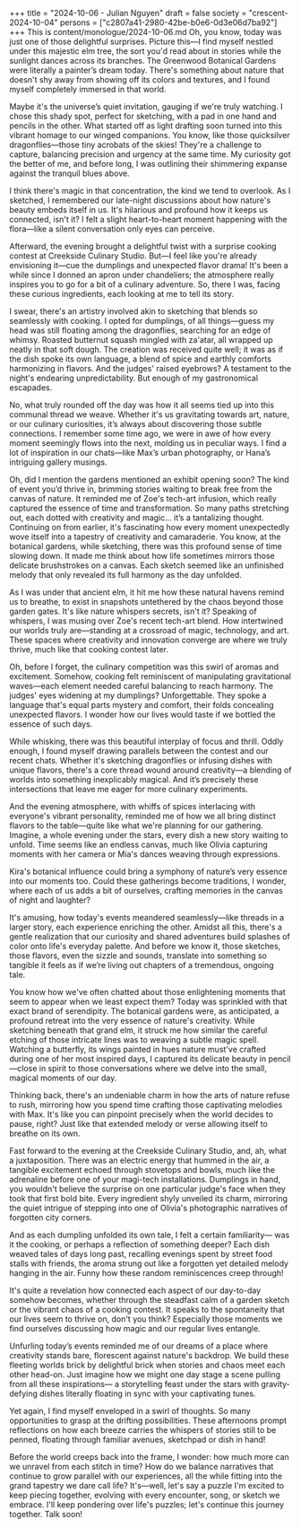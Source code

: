 +++
title = "2024-10-06 - Julian Nguyen"
draft = false
society = "crescent-2024-10-04"
persons = ["c2807a41-2980-42be-b0e6-0d3e06d7ba92"]
+++
This is content/monologue/2024-10-06.md
Oh, you know, today was just one of those delightful surprises. 
Picture this—I find myself nestled under this majestic elm tree, the sort you'd read about in stories while the sunlight dances across its branches. The Greenwood Botanical Gardens were literally a painter’s dream today. There's something about nature that doesn't shy away from showing off its colors and textures, and I found myself completely immersed in that world.

Maybe it's the universe’s quiet invitation, gauging if we're truly watching. I chose this shady spot, perfect for sketching, with a pad in one hand and pencils in the other. What started off as light drafting soon turned into this vibrant homage to our winged companions. You know, like those quicksilver dragonflies—those tiny acrobats of the skies! They're a challenge to capture, balancing precision and urgency at the same time. My curiosity got the better of me, and before long, I was outlining their shimmering expanse against the tranquil blues above.  

I think there's magic in that concentration, the kind we tend to overlook. As I sketched, I remembered our late-night discussions about how nature's beauty embeds itself in us. It's hilarious and profound how it keeps us connected, isn't it? I felt a slight heart-to-heart moment happening with the flora—like a silent conversation only eyes can perceive. 

Afterward, the evening brought a delightful twist with a surprise cooking contest at Creekside Culinary Studio. But—I feel like you're already envisioning it—cue the dumplings and unexpected flavor drama! It's been a while since I donned an apron under chandeliers; the atmosphere really inspires you to go for a bit of a culinary adventure. So, there I was, facing these curious ingredients, each looking at me to tell its story.  

I swear, there's an artistry involved akin to sketching that blends so seamlessly with cooking. I opted for dumplings, of all things—guess my head was still floating among the dragonflies, searching for an edge of whimsy. Roasted butternut squash mingled with za'atar, all wrapped up neatly in that soft dough. The creation was received quite well; it was as if the dish spoke its own language, a blend of spice and earthly comforts harmonizing in flavors. And the judges' raised eyebrows? A testament to the night's endearing unpredictability. But enough of my gastronomical escapades.

No, what truly rounded off the day was how it all seems tied up into this communal thread we weave. Whether it's us gravitating towards art, nature, or our culinary curiosities, it’s always about discovering those subtle connections. I remember some time ago, we were in awe of how every moment seemingly flows into the next, molding us in peculiar ways. I find a lot of inspiration in our chats—like Max’s urban photography, or Hana’s intriguing gallery musings.

Oh, did I mention the gardens mentioned an exhibit opening soon? The kind of event you’d thrive in, brimming stories waiting to break free from the canvas of nature. It reminded me of Zoe's tech-art infusion, which really captured the essence of time and transformation. So many paths stretching out, each dotted with creativity and magic... it’s a tantalizing thought.
 Continuing on from earlier, it's fascinating how every moment unexpectedly wove itself into a tapestry of creativity and camaraderie. You know, at the botanical gardens, while sketching, there was this profound sense of time slowing down. It made me think about how life sometimes mirrors those delicate brushstrokes on a canvas. Each sketch seemed like an unfinished melody that only revealed its full harmony as the day unfolded.

As I was under that ancient elm, it hit me how these natural havens remind us to breathe, to exist in snapshots untethered by the chaos beyond those garden gates. It's like nature whispers secrets, isn't it? Speaking of whispers, I was musing over Zoe's recent tech-art blend. How intertwined our worlds truly are—standing at a crossroad of magic, technology, and art. These spaces where creativity and innovation converge are where we truly thrive, much like that cooking contest later.

Oh, before I forget, the culinary competition was this swirl of aromas and excitement. Somehow, cooking felt reminiscent of manipulating gravitational waves—each element needed careful balancing to reach harmony. The judges' eyes widening at my dumplings? Unforgettable. They spoke a language that's equal parts mystery and comfort, their folds concealing unexpected flavors. I wonder how our lives would taste if we bottled the essence of such days.

While whisking, there was this beautiful interplay of focus and thrill. Oddly enough, I found myself drawing parallels between the contest and our recent chats. Whether it's sketching dragonflies or infusing dishes with unique flavors, there's a core thread wound around creativity—a blending of worlds into something inexplicably magical. And it’s precisely these intersections that leave me eager for more culinary experiments.

And the evening atmosphere, with whiffs of spices interlacing with everyone's vibrant personality, reminded me of how we all bring distinct flavors to the table—quite like what we're planning for our gathering. Imagine, a whole evening under the stars, every dish a new story waiting to unfold. Time seems like an endless canvas, much like Olivia capturing moments with her camera or Mia's dances weaving through expressions.

Kira's botanical influence could bring a symphony of nature’s very essence into our moments too. Could these gatherings become traditions, I wonder, where each of us adds a bit of ourselves, crafting memories in the canvas of night and laughter?

It's amusing, how today's events meandered seamlessly—like threads in a larger story, each experience enriching the other. Amidst all this, there's a gentle realization that our curiosity and shared adventures build splashes of color onto life's everyday palette. And before we know it, those sketches, those flavors, even the sizzle and sounds, translate into something so tangible it feels as if we’re living out chapters of a tremendous, ongoing tale.


You know how we've often chatted about those enlightening moments that seem to appear when we least expect them? Today was sprinkled with that exact brand of serendipity. The botanical gardens were, as anticipated, a profound retreat into the very essence of nature's creativity. While sketching beneath that grand elm, it struck me how similar the careful etching of those intricate lines was to weaving a subtle magic spell. Watching a butterfly, its wings painted in hues nature must've crafted during one of her most inspired days, I captured its delicate beauty in pencil—close in spirit to those conversations where we delve into the small, magical moments of our day. 

Thinking back, there's an undeniable charm in how the arts of nature refuse to rush, mirroring how you spend time crafting those captivating melodies with Max. It's like you can pinpoint precisely when the world decides to pause, right? Just like that extended melody or verse allowing itself to breathe on its own.

Fast forward to the evening at the Creekside Culinary Studio, and, ah, what a juxtaposition. There was an electric energy that hummed in the air, a tangible excitement echoed through stovetops and bowls, much like the adrenaline before one of your magi-tech installations. Dumplings in hand, you wouldn't believe the surprise on one particular judge's face when they took that first bold bite. Every ingredient shyly unveiled its charm, mirroring the quiet intrigue of stepping into one of Olivia's photographic narratives of forgotten city corners.

And as each dumpling unfolded its own tale, I felt a certain familiarity— was it the cooking, or perhaps a reflection of something deeper? Each dish weaved tales of days long past, recalling evenings spent by street food stalls with friends, the aroma strung out like a forgotten yet detailed melody hanging in the air. Funny how these random reminiscences creep through!

It's quite a revelation how connected each aspect of our day-to-day somehow becomes, whether through the steadfast calm of a garden sketch or the vibrant chaos of a cooking contest. It speaks to the spontaneity that our lives seem to thrive on, don't you think? Especially those moments we find ourselves discussing how magic and our regular lives entangle.

Unfurling today’s events reminded me of our dreams of a place where creativity stands bare, florescent against nature's backdrop. We build these fleeting worlds brick by delightful brick when stories and chaos meet each other head-on. Just imagine how we might one day stage a scene pulling from all these inspirations— a storytelling feast under the stars with gravity-defying dishes literally floating in sync with your captivating tunes.

Yet again, I find myself enveloped in a swirl of thoughts. So many opportunities to grasp at the drifting possibilities. These afternoons prompt reflections on how each breeze carries the whispers of stories still to be penned, floating through familiar avenues, sketchpad or dish in hand!

Before the world creeps back into the frame, I wonder: how much more can we unravel from each stitch in time? How do we balance narratives that continue to grow parallel with our experiences, all the while fitting into the grand tapestry we dare call life? It's—well, let's say a puzzle I'm excited to keep piecing together, evolving with every encounter, song, or sketch we embrace.
I'll keep pondering over life's puzzles; let's continue this journey together. Talk soon!
